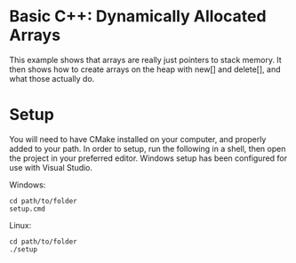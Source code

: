 # Basic C++: Dynamically Allocated Arrays

This example shows that arrays are really just pointers to stack memory. It then shows how to create arrays on the heap with new[] and delete[], and what those actually do.

# Setup

You will need to have CMake installed on your computer, and properly added to your path.
In order to setup, run the following in a shell, then open the project in your preferred editor.
Windows setup has been configured for use with Visual Studio.

Windows:
```
cd path/to/folder
setup.cmd
```
Linux:
```
cd path/to/folder
./setup
```